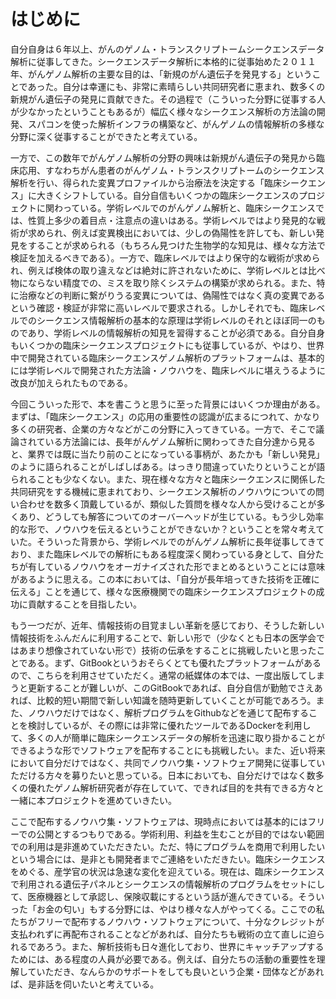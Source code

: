 # はじめに

自分自身は６年以上、がんのゲノム・トランスクリプトームシークエンスデータ解析に従事してきた。シークエンスデータ解析に本格的に従事始めた２０１１年、がんゲノム解析の主要な目的は、「新規のがん遺伝子を発見する」ということであった。自分は幸運にも、非常に素晴らしい共同研究者に恵まれ、数多くの新規がん遺伝子の発見に貢献できた。その過程で（こういった分野に従事する人が少なかったということもあるが）幅広く様々なシークエンス解析の方法論の開発、スパコンを使った解析インフラの構築など、がんゲノムの情報解析の多様な分野に深く従事することができたと考えている。

一方で、この数年でがんゲノム解析の分野の興味は新規がん遺伝子の発見から臨床応用、すなわちがん患者のがんゲノム・トランスクリプトームのシークエンス解析を行い、得られた変異プロファイルから治療法を決定する「臨床シークエンス」に大きくシフトしている。自分自信もいくつかの臨床シークエンスのプロジェクトに関わっている。学術レベルでのがんゲノム解析と、臨床シークエンスでは、性質上多少の着目点・注意点の違いはある。学術レベルではより発見的な戦術が求められ、例えば変異検出においては、少しの偽陽性を許しても、新しい発見をすることが求められる（もちろん見つけた生物学的な知見は、様々な方法で検証を加えるべきである）。一方で、臨床レベルではより保守的な戦術が求められ、例えば検体の取り違えなどは絶対に許されないために、学術レベルとは比べ物にならない精度での、ミスを取り除くシステムの構築が求められる。また、特に治療などの判断に繋がりうる変異については、偽陽性ではなく真の変異であるという確認・検証が非常に高いレベルで要求される。しかしそれでも、臨床レベルでのシークエンス情報解析の基本的な原理は学術レベルのそれとほぼ同一のものであり、学術レベルの情報解析の知見を習得することが必須である。自分自身もいくつかの臨床シークエンスプロジェクトにも従事しているが、やはり、世界中で開発されている臨床シークエンスゲノム解析のプラットフォームは、基本的には学術レベルで開発された方法論・ノウハウを、臨床レベルに堪えうるように改良が加えられたものである。

今回こういった形で、本を書こうと思うに至った背景にはいくつか理由がある。まずは、「臨床シークエンス」の応用の重要性の認識が広まるにつれて、かなり多くの研究者、企業の方々などがこの分野に入ってきている。一方で、そこで議論されている方法論には、長年がんゲノム解析に関わってきた自分達から見ると、業界では既に当たり前のことになっている事柄が、あたかも「新しい発見」のように語られることがしばしばある。はっきり間違っていたりということが語られることも少なくない。また、現在様々な方々と臨床シークエンスに関係した共同研究をする機械に恵まれており、シークエンス解析のノウハウについての問い合わせを数多く頂戴しているが、類似した質問を様々な人から受けることが多くあり、どうしても解答についてのオーバーヘッドが生じている。もう少し効率的な形で、ノウハウを伝えるということができないか？ということを常々考えていた。そういった背景から、学術レベルでのがんゲノム解析に長年従事してきており、また臨床レベルでの解析にもある程度深く関わっている身として、自分たちが有しているノウハウをオーガナイズされた形でまとめるということには意味があるように思える。この本においては、「自分が長年培ってきた技術を正確に伝える」ことを通じて、様々な医療機関での臨床シークエンスプロジェクトの成功に貢献することを目指したい。

もう一つだが、近年、情報技術の目覚ましい革新を感じており、そうした新しい情報技術をふんだんに利用することで、新しい形で（少なくとも日本の医学会ではあまり想像されていない形で）技術の伝承をすることに挑戦したいと思ったことである。まず、GitBookというおそらくとても優れたプラットフォームがあるので、こちらを利用させていただく。通常の紙媒体の本では、一度出版してしまうと更新することが難しいが、このGitBookであれば、自分自信が勤勉でさえあれば、比較的短い期間で新しい知識を随時更新していくことが可能であろう。また、ノウハウだけではなく、解析プログラムをGithubなどを通じて配布することを検討しているが、その際には非常に優れたツールであるDockerを利用して、多くの人が簡単に臨床シークエンスデータの解析を迅速に取り掛かることができるような形でソフトウェアを配布することにも挑戦したい。また、近い将来において自分だけではなく、共同でノウハウ集・ソフトウェア開発に従事していただける方々を募りたいと思っている。日本においても、自分だけではなく数多くの優れたゲノム解析研究者が存在していて、できれば目的を共有できる方々と一緒に本プロジェクトを進めていきたい。

ここで配布するノウハウ集・ソフトウェアは、現時点においては基本的にはフリーでの公開とするつもりである。学術利用、利益を生むことが目的ではない範囲での利用は是非進めていただきたい。ただ、特にプログラムを商用で利用したいという場合には、是非とも開発者までご連絡をいただきたい。臨床シークエンスをめぐる、産学官の状況は急速な変化を迎えている。現在は、臨床シークエンスで利用される遺伝子パネルとシークエンスの情報解析のプログラムをセットにして、医療機器として承認し、保険収載にするという話が進んできている。そういった「お金の匂い」もする分野には、やはり様々な人がやってくる。ここでの私たちがフリーで配布するノウハウ・ソフトウェアについて、十分なクレジットが支払われずに再配布されることなどがあれば、自分たちも戦術の立て直しに迫られるであろう。また、解析技術も日々進化しており、世界にキャッチアップするためには、ある程度の人員が必要である。例えば、自分たちの活動の重要性を理解していただき、なんらかのサポートをしても良いという企業・団体などがあれば、是非話を伺いたいと考えている。

